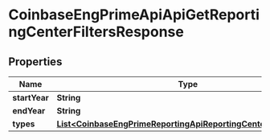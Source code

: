 
# CoinbaseEngPrimeApiApiGetReportingCenterFiltersResponse

## Properties
Name | Type | Description | Notes
------------ | ------------- | ------------- | -------------
**startYear** | **String** |  |  [optional]
**endYear** | **String** |  |  [optional]
**types** | [**List&lt;CoinbaseEngPrimeReportingApiReportingCenterReportType&gt;**](CoinbaseEngPrimeReportingApiReportingCenterReportType.md) |  |  [optional]



